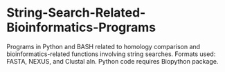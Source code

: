 # String-Search-Related-Bioinformatics-Programs
Programs in Python and BASH related to homology comparison and bioinformatics-related functions involving string searches. Formats used: FASTA, NEXUS, and Clustal aln. Python code requires Biopython package.

